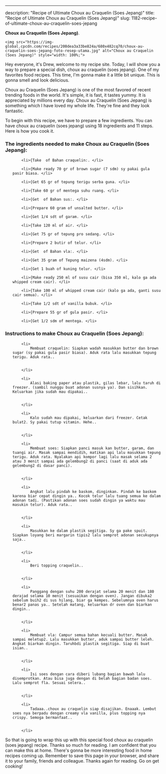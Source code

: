 ---
description: "Recipe of Ultimate Choux au Craquelin (Soes Jepang)"
title: "Recipe of Ultimate Choux au Craquelin (Soes Jepang)"
slug: 1182-recipe-of-ultimate-choux-au-craquelin-soes-jepang

<p>
	<strong>Choux au Craquelin (Soes Jepang)</strong>. 
	
</p>
<p>
	
	<img src="https://img-global.cpcdn.com/recipes/200dea3a33be824a/680x482cq70/choux-au-craquelin-soes-jepang-foto-resep-utama.jpg" alt="Choux au Craquelin (Soes Jepang)" style="width: 100%;">
	
	
</p>
<p>
	Hey everyone, it's Drew, welcome to my recipe site. Today, I will show you a way to prepare a special dish, choux au craquelin (soes jepang). One of my favorites food recipes. This time, I'm gonna make it a little bit unique. This is gonna smell and look delicious.
</p>
	
<p>
	
</p>
<p>
	Choux au Craquelin (Soes Jepang) is one of the most favored of recent trending foods in the world. It's simple, it is fast, it tastes yummy. It is appreciated by millions every day. Choux au Craquelin (Soes Jepang) is something which I have loved my whole life. They're fine and they look fantastic.
</p>

<p>
To begin with this recipe, we have to prepare a few ingredients. You can have choux au craquelin (soes jepang) using 18 ingredients and 11 steps. Here is how you cook it.
</p>

<h3>The ingredients needed to make Choux au Craquelin (Soes Jepang):</h3>

<ol>
	
		<li>{Take  of Bahan craquelin:. </li>
	
		<li>{Make ready 70 gr of brown sugar (7 sdm) sy pakai gula pasir biasa. </li>
	
		<li>{Get 65 gr of tepung terigu serba guna. </li>
	
		<li>{Take 60 gr of mentega suhu ruang. </li>
	
		<li>{Get  of Bahan sus:. </li>
	
		<li>{Prepare 60 gram of unsalted butter. </li>
	
		<li>{Get 1/4 sdt of garam. </li>
	
		<li>{Take 120 ml of air. </li>
	
		<li>{Get 75 gr of tepung pro sedang. </li>
	
		<li>{Prepare 2 butir of telur. </li>
	
		<li>{Get  of Bahan vla:. </li>
	
		<li>{Get 35 gram of Tepung maizena (4sdm). </li>
	
		<li>{Get 1 buah of kuning telur. </li>
	
		<li>{Make ready 250 ml of susu cair (bisa 350 ml, kalo ga ada whipped cream cair). </li>
	
		<li>{Take 100 ml of whipped cream cair (kalo ga ada, ganti susu cair semua). </li>
	
		<li>{Take 1/2 sdt of vanilla bubuk. </li>
	
		<li>{Prepare 55 gr of gula pasir. </li>
	
		<li>{Get 1/2 sdm of mentega. </li>
	
</ol>
<p>
	
</p>

<h3>Instructions to make Choux au Craquelin (Soes Jepang):</h3>

<ol>
	
		<li>
			Membuat craquelin: Siapkan wadah masukkan butter dan brown sugar (sy pakai gula pasir biasa). Aduk rata lalu masukkan tepung terigu. Aduk rata..
			
			
		</li>
	
		<li>
			Alasi baking paper atau plastik, gilas lebar, lalu taruh di freezer. (sambil nunggu buat adonan susnya ya). Dan sisihkan. Keluarkan jika sudah mau dipakai..
			
			
		</li>
	
		<li>
			Kalo sudah mau dipakai, keluarkan dari freezer. Cetak bulat2. Sy pakai tutup vitamin. Hehe..
			
			
		</li>
	
		<li>
			Membuat soes: Siapkan panci masuk kan butter, garam, dan tuangi air. Masak sampai mendidih, matikan api lalu masukkan tepung terigu. Aduk rata. Nyalakan api kompor lagi lalu masak selama 2 atau 3 menit sampai ada gelembung2 di panci (saat di aduk ada gelembung2 di dasar panci).
			
			
		</li>
	
		<li>
			Angkat lalu pindah ke baskom, dinginkan. Pindah ke baskom karena biar cepat dingin ya.. Kocok telur lalu tuang semua ke dalam adonan tadi. (Pastikan adonan soes sudah dingin ya waktu mau masukin telur). Aduk rata..
			
			
		</li>
	
		<li>
			Masukkan ke dalam plastik segitiga. Sy ga pake spuit. Siapkan loyang beri margarin tipis2 lalu semprot adonan secukupnya saja..
			
			
		</li>
	
		<li>
			Beri topping craquelin..
			
			
		</li>
	
		<li>
			Panggang dengan suhu 200 derajat selama 20 menit dan 180 derajad selama 10 menit (sesuaikan dengan oven). Jangan dibuka2 sebelum buih2 di sus hilang, biar ga kempes. Sebelumnya oven harus benar2 panas ya.. Setelah matang, keluarkan dr oven dan biarkan dingin..
			
			
		</li>
	
		<li>
			Membuat vla: Campur semua bahan kecuali butter. Masak sampai meletup2. Lalu masukkan butter, aduk sampai butter leleh. Angkat biarkan dingin. Taruhbdi plastik segitiga. Siap di buat isian..
			
			
		</li>
	
		<li>
			Isi soes dengan cara diberi lubang bagian bawah lalu disemprotkan. Atau bisa juga dengan di belah bagian badan soes. Lalu semprot fla. Sesuai selera..
			
			
		</li>
	
		<li>
			Tadaaa..choux au craquelin siap disajikan. Enaaak. Lembut soes nya berpadu dengan creamy vla vanilla, plus topping nya crispy. Semoga bermanfaat..
			
			
		</li>
	
</ol>

<p>
	
</p>

<p>
	So that is going to wrap this up with this special food choux au craquelin (soes jepang) recipe. Thanks so much for reading. I am confident that you can make this at home. There's gonna be more interesting food in home recipes coming up. Remember to save this page in your browser, and share it to your family, friends and colleague. Thanks again for reading. Go on get cooking!
</p>

